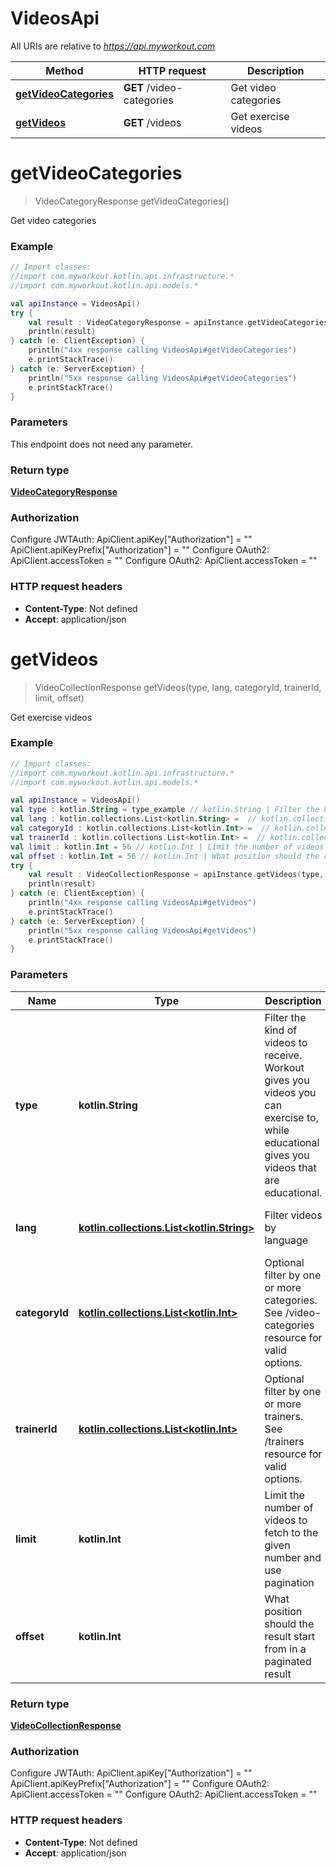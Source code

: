 # VideosApi

All URIs are relative to *https://api.myworkout.com*

Method | HTTP request | Description
------------- | ------------- | -------------
[**getVideoCategories**](VideosApi.md#getVideoCategories) | **GET** /video-categories | Get video categories
[**getVideos**](VideosApi.md#getVideos) | **GET** /videos | Get exercise videos


<a name="getVideoCategories"></a>
# **getVideoCategories**
> VideoCategoryResponse getVideoCategories()

Get video categories

### Example
```kotlin
// Import classes:
//import com.myworkout.kotlin.api.infrastructure.*
//import com.myworkout.kotlin.api.models.*

val apiInstance = VideosApi()
try {
    val result : VideoCategoryResponse = apiInstance.getVideoCategories()
    println(result)
} catch (e: ClientException) {
    println("4xx response calling VideosApi#getVideoCategories")
    e.printStackTrace()
} catch (e: ServerException) {
    println("5xx response calling VideosApi#getVideoCategories")
    e.printStackTrace()
}
```

### Parameters
This endpoint does not need any parameter.

### Return type

[**VideoCategoryResponse**](VideoCategoryResponse.md)

### Authorization


Configure JWTAuth:
    ApiClient.apiKey["Authorization"] = ""
    ApiClient.apiKeyPrefix["Authorization"] = ""
Configure OAuth2:
    ApiClient.accessToken = ""
Configure OAuth2:
    ApiClient.accessToken = ""

### HTTP request headers

 - **Content-Type**: Not defined
 - **Accept**: application/json

<a name="getVideos"></a>
# **getVideos**
> VideoCollectionResponse getVideos(type, lang, categoryId, trainerId, limit, offset)

Get exercise videos

### Example
```kotlin
// Import classes:
//import com.myworkout.kotlin.api.infrastructure.*
//import com.myworkout.kotlin.api.models.*

val apiInstance = VideosApi()
val type : kotlin.String = type_example // kotlin.String | Filter the kind of videos to receive. Workout gives you videos you can exercise to, while educational gives you videos that are educational.
val lang : kotlin.collections.List<kotlin.String> =  // kotlin.collections.List<kotlin.String> | Filter videos by language
val categoryId : kotlin.collections.List<kotlin.Int> =  // kotlin.collections.List<kotlin.Int> | Optional filter by one or more categories. See /video-categories resource for valid options.
val trainerId : kotlin.collections.List<kotlin.Int> =  // kotlin.collections.List<kotlin.Int> | Optional filter by one or more trainers. See /trainers resource for valid options.
val limit : kotlin.Int = 56 // kotlin.Int | Limit the number of videos to fetch to the given number and use pagination
val offset : kotlin.Int = 56 // kotlin.Int | What position should the result start from in a paginated result
try {
    val result : VideoCollectionResponse = apiInstance.getVideos(type, lang, categoryId, trainerId, limit, offset)
    println(result)
} catch (e: ClientException) {
    println("4xx response calling VideosApi#getVideos")
    e.printStackTrace()
} catch (e: ServerException) {
    println("5xx response calling VideosApi#getVideos")
    e.printStackTrace()
}
```

### Parameters

Name | Type | Description  | Notes
------------- | ------------- | ------------- | -------------
 **type** | **kotlin.String**| Filter the kind of videos to receive. Workout gives you videos you can exercise to, while educational gives you videos that are educational. | [enum: educational, workout]
 **lang** | [**kotlin.collections.List&lt;kotlin.String&gt;**](kotlin.String.md)| Filter videos by language | [optional] [enum: nb_NO, en_US]
 **categoryId** | [**kotlin.collections.List&lt;kotlin.Int&gt;**](kotlin.Int.md)| Optional filter by one or more categories. See /video-categories resource for valid options. | [optional]
 **trainerId** | [**kotlin.collections.List&lt;kotlin.Int&gt;**](kotlin.Int.md)| Optional filter by one or more trainers. See /trainers resource for valid options. | [optional]
 **limit** | **kotlin.Int**| Limit the number of videos to fetch to the given number and use pagination | [optional]
 **offset** | **kotlin.Int**| What position should the result start from in a paginated result | [optional]

### Return type

[**VideoCollectionResponse**](VideoCollectionResponse.md)

### Authorization


Configure JWTAuth:
    ApiClient.apiKey["Authorization"] = ""
    ApiClient.apiKeyPrefix["Authorization"] = ""
Configure OAuth2:
    ApiClient.accessToken = ""
Configure OAuth2:
    ApiClient.accessToken = ""

### HTTP request headers

 - **Content-Type**: Not defined
 - **Accept**: application/json

